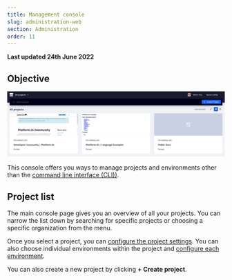```yaml
---
title: Management console
slug: administration-web
section: Administration
order: 11
---
```


**Last updated 24th June 2022**



## Objective  


![Overview of projects in the console](images/all-projects.png "0.5")

This console offers you ways to manage projects and environments other than the [command line interface (CLI))](../development-cli).

## Project list

The main console page gives you an overview of all your projects.
You can narrow the list down by searching for specific projects or choosing a specific organization from the menu.

Once you select a project, you can [configure the project settings](./configure-project).
You can also choose individual environments within the project and [configure each environment](./configure-environment).

You can also create a new project by clicking **+ Create project**.


